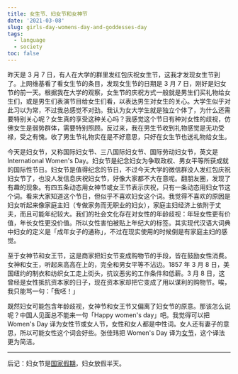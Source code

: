```yaml
---
title: 女生节、妇女节和女神节
date: '2021-03-08'
slug: girls-day-womens-day-and-goddesses-day
tags:
  - language
  - society
toc: false
---
```


<!--more-->

昨天是 3 月 7 日，有人在大学的群里发红包庆祝女生节，这我才发现女生节到了。上网维基看了看女生节的条目，发现女生节的日期是 3 月 7 日，刚好是妇女节的前一天。根据我在大学的观察，女生节的庆祝方式一般就是男生们买礼物给女生们，或是男生们表演节目给女生们看，以表达男生对女生的关心。大学生似乎对此习以为常，不过我总感觉不对劲。我认为女大学生就是独立个体了，为什么还需要特别关心呢？女生真的享受这种关心吗？我感觉这个节日有种对女性的歧视，仿佛女生是弱势群体，需要特别照顾。反过来，我在男生节收到礼物感觉是无功受禄，受之有愧。收了男生节礼物实在是不好意思，只好在女生节也送礼物给女生。

今天是妇女节，又称国际妇女节、三八国际妇女节、国际劳动妇女节，英文是 International Women's Day。妇女节是纪念妇女为争取政权、男女平等所获成就的国际性节日。妇女节是值得纪念的节日，不过今天大学的微信群没人发红包庆祝妇女节了，也没人发信息庆祝妇女节，好像大家都不大在意呢。翻朋友圈，发现了有趣的现象。有四五条动态用女神节或女王节表示庆祝，只有一条动态用妇女节这个词。看来大家知道这个节日，但似乎不喜欢妇女这个词。我觉得不喜欢的原因是妇女听起来像家庭主妇（专做家务而无职业的妇女），家庭主妇经济上依附于丈夫，而且可能年纪较大。我们的社会文化存在对女性的年龄歧视：年轻女性更有价值，年长女性更没价值。所以女性害怕被贴上年纪大的标签。其实现代汉语大词典中妇女的定义是「成年女子的通称」，不过在现实使用的时候倒是有家庭主妇的感觉。

至于女神节和女王节，这是商家把妇女节变成购物节的手段，皆在鼓励女性消费。女神和女王，听起来高高在上的，完全和男女平等不沾边。1857 年 3 月 8 日，美国纽约的制衣和纺织女工走上街头，抗议恶劣的工作条件和低薪。3 月 8 日，这曾经是女性抵抗资本家的日子，现在资本家却把它变成了用以谋利的购物节。唉，我只能骂一句：「我呸！」

既然妇女可能包含年龄歧视，女神节和女王节又偏离了妇女节的原意。那该怎么说呢？中国人见面总不能来一句「Happy women's day」吧。我觉得可以把 Women's Day 译为女性节或女人节，女性和女人都是中性词。女人还有妻子的意思，所以可能女性这个词会好些。张佳玮把 Women's Day 译为[女节](https://zhuanlan.zhihu.com/p/111777312)，这个译法更为简洁。

---

后记：妇女节是[国家假期](http://www.gov.cn/zhengce/2020-12/25/content_5574202.htm)，妇女放假半天。
